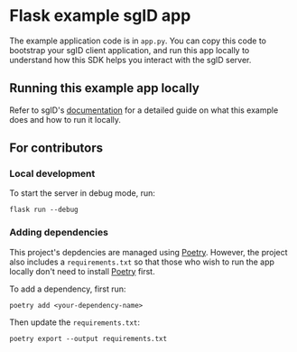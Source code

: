 # Flask example sgID app

The example application code is in `app.py`. You can copy this code to bootstrap your sgID client application, and run this app locally to understand how this SDK helps you interact with the sgID server.

## Running this example app locally

Refer to sgID's [documentation](https://docs.id.gov.sg/integrations-with-sgid/python/framework-guides/flask-with-single-page-app-frontend) for a detailed guide on what this example does and how to run it locally.

## For contributors

### Local development

To start the server in debug mode, run:

```
flask run --debug
```

### Adding dependencies

This project's depdencies are managed using [Poetry](https://python-poetry.org/). However, the project also includes a `requirements.txt` so that those who wish to run the app locally don't need to install [Poetry](https://python-poetry.org/) first.

To add a dependency, first run:

```
poetry add <your-dependency-name>
```

Then update the `requirements.txt`:

```
poetry export --output requirements.txt
```
